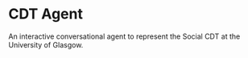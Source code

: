 # CDT Agent
An interactive conversational agent to represent the Social CDT at the University of Glasgow.
